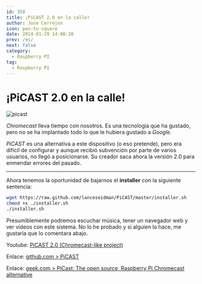 ```yaml
---
id: 358
title: ¡PiCAST 2.0 en la calle!
author: Jose Cerrejon
icon: pen-to-square
date: 2014-01-29 14:00:20
prev: /es/
next: false
category:
  - Raspberry PI
tag:
  - Raspberry PI
---
```


# ¡PiCAST 2.0 en la calle!

![picast](/images/2014/01/picast.jpg)

*Chromecast* lleva tiempo con nosotros. Es una tecnología que ha gustado, pero no se ha implantado todo lo que le hubiera gustado a *Google*.

*PiCAST* es una alternativa a este dispositivo (o eso pretende), pero era difícil de configurar y aunque recibió subvención por parte de varios usuarios, no llegó a posicionarse. Su creador saca ahora la versión 2.0 para enmendar errores del pasado.

- - -
Ahora tenemos la oportunidad de bajarnos el **installer** con la siguiente sentencia:

```bash
wget https://raw.github.com/lanceseidman/PiCAST/master/installer.sh
chmod +x ./installer.sh
./installer.sh
```

Presumiblemente podremos escuchar música, tener un navegador web y ver vídeos con este sistema. No lo he probado y si alguien lo hace, me gustaría que lo comentara abajo.

Youtube: [PiCAST 2.0 (Chromecast-like project)](http://www.youtube.com/watch?v=Wwr201XHDME)

Enlace: [github.com > PiCAST](https://github.com/lanceseidman/PiCAST) 

Enlace: [geek.com > PiCast: The open source, Raspberry Pi Chromecast alternative](http://www.geek.com/android/picast-the-open-source-raspberry-pi-chromecast-alternative-1564550/)